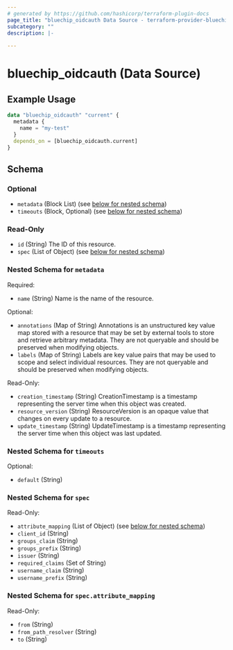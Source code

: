 ```yaml
---
# generated by https://github.com/hashicorp/terraform-plugin-docs
page_title: "bluechip_oidcauth Data Source - terraform-provider-bluechip"
subcategory: ""
description: |-
  
---
```


# bluechip_oidcauth (Data Source)



## Example Usage

```terraform
data "bluechip_oidcauth" "current" {
  metadata {
    name = "my-test"
  }
  depends_on = [bluechip_oidcauth.current]
}
```

<!-- schema generated by tfplugindocs -->
## Schema

### Optional

- `metadata` (Block List) (see [below for nested schema](#nestedblock--metadata))
- `timeouts` (Block, Optional) (see [below for nested schema](#nestedblock--timeouts))

### Read-Only

- `id` (String) The ID of this resource.
- `spec` (List of Object) (see [below for nested schema](#nestedatt--spec))

<a id="nestedblock--metadata"></a>
### Nested Schema for `metadata`

Required:

- `name` (String) Name is the name of the resource.

Optional:

- `annotations` (Map of String) Annotations is an unstructured key value map stored with a resource that may be set by external tools to store and retrieve arbitrary metadata. They are not queryable and should be preserved when modifying objects.
- `labels` (Map of String) Labels are key value pairs that may be used to scope and select individual resources. They are not queryable and should be preserved when modifying objects.

Read-Only:

- `creation_timestamp` (String) CreationTimestamp is a timestamp representing the server time when this object was created.
- `resource_version` (String) ResourceVersion is an opaque value that changes on every update to a resource.
- `update_timestamp` (String) UpdateTimestamp is a timestamp representing the server time when this object was last updated.


<a id="nestedblock--timeouts"></a>
### Nested Schema for `timeouts`

Optional:

- `default` (String)


<a id="nestedatt--spec"></a>
### Nested Schema for `spec`

Read-Only:

- `attribute_mapping` (List of Object) (see [below for nested schema](#nestedobjatt--spec--attribute_mapping))
- `client_id` (String)
- `groups_claim` (String)
- `groups_prefix` (String)
- `issuer` (String)
- `required_claims` (Set of String)
- `username_claim` (String)
- `username_prefix` (String)

<a id="nestedobjatt--spec--attribute_mapping"></a>
### Nested Schema for `spec.attribute_mapping`

Read-Only:

- `from` (String)
- `from_path_resolver` (String)
- `to` (String)
